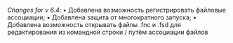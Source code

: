 _Changes for v 6.4_:
• Добавлена возможность регистрировать файловые ассоциации;
• Добавлена защита от многократного запуска;
• Добавлена возможность открывать файлы .fnc и .fsd для редактирования из командной строки / путём ассоциации файлов
